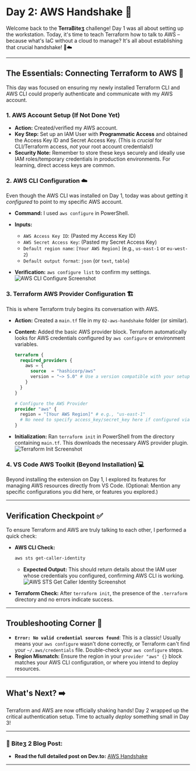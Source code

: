 # Day 2: AWS Handshake 🤝

Welcome back to the **TerraBiteʒ** challenge! Day 1 was all about setting up the workstation. Today, it's time to teach Terraform how to talk to AWS – because what's IaC without a cloud to manage? It's all about establishing that crucial handshake! 🤝☁️

---

## The Essentials: Connecting Terraform to AWS 🔑

This day was focused on ensuring my newly installed Terraform CLI and AWS CLI could properly authenticate and communicate with my AWS account.

### 1. AWS Account Setup (If Not Done Yet)

* **Action:** Created/verified my AWS account.
* **Key Step:** Set up an IAM User with **Programmatic Access** and obtained the Access Key ID and Secret Access Key. (This is *crucial* for CLI/Terraform access, *not* your root account credentials!)
* **Security Note:** Remember to store these keys securely and ideally use IAM roles/temporary credentials in production environments. For learning, direct access keys are common.

### 2. AWS CLI Configuration ☁️

Even though the AWS CLI was installed on Day 1, today was about getting it *configured* to point to my specific AWS account.

* **Command:** I used `aws configure` in PowerShell.
* **Inputs:**
    * `AWS Access Key ID`: (Pasted my Access Key ID)
    * `AWS Secret Access Key`: (Pasted my Secret Access Key)
    * `Default region name`: `[Your AWS Region]` (e.g., `us-east-1` or `eu-west-2`)
    * `Default output format`: `json` (or `text`, `table`)

* **Verification:** `aws configure list` to confirm my settings.
    ![AWS CLI Configure Screenshot](link-to-your-aws-configure-screenshot.png)

### 3. Terraform AWS Provider Configuration 🏗️

This is where Terraform truly begins its conversation with AWS.

* **Action:** Created a `main.tf` file in my `02-aws-handshake` folder (or similar).
* **Content:** Added the basic AWS provider block. Terraform automatically looks for AWS credentials configured by `aws configure` or environment variables.

    ```terraform
    terraform {
      required_providers {
        aws = {
          source  = "hashicorp/aws"
          version = "~> 5.0" # Use a version compatible with your setup
        }
      }
    }

    # Configure the AWS Provider
    provider "aws" {
      region = "[Your AWS Region]" # e.g., "us-east-1"
      # No need to specify access_key/secret_key here if configured via AWS CLI
    }
    ```

* **Initialization:** Ran `terraform init` in PowerShell from the directory containing `main.tf`. This downloads the necessary AWS provider plugin.
    ![Terraform Init Screenshot](link-to-your-terraform-init-screenshot.png)

### 4. VS Code AWS Toolkit (Beyond Installation) 💻

Beyond installing the extension on Day 1, I explored its features for managing AWS resources directly from VS Code. (Optional: Mention any specific configurations you did here, or features you explored.)

---

## Verification Checkpoint ✅

To ensure Terraform and AWS are truly talking to each other, I performed a quick check:

* **AWS CLI Check:**
    ```bash
    aws sts get-caller-identity
    ```
    * **Expected Output:** This should return details about the IAM user whose credentials you configured, confirming AWS CLI is working.
    ![AWS STS Get Caller Identity Screenshot](link-to-your-sts-get-caller-identity-screenshot.png)

* **Terraform Check:**
    After `terraform init`, the presence of the `.terraform` directory and no errors indicate success.

---

## Troubleshooting Corner 🚧

* **`Error: No valid credential sources found`**: This is a classic! Usually means your `aws configure` wasn't done correctly, or Terraform can't find your `~/.aws/credentials` file. Double-check your `aws configure` steps.
* **Region Mismatch:** Ensure the region in your `provider "aws" {}` block matches your AWS CLI configuration, or where you intend to deploy resources.

---

## What's Next? ➡️

Terraform and AWS are now officially shaking hands! Day 2 wrapped up the critical authentication setup. Time to actually *deploy* something small in Day 3!

---

### 🔗 Biteʒ 2 Blog Post:

* **Read the full detailed post on Dev.to:** [AWS Handshake](YOUR_DEVTO_DAY2_POST_LINK_HERE)

---
